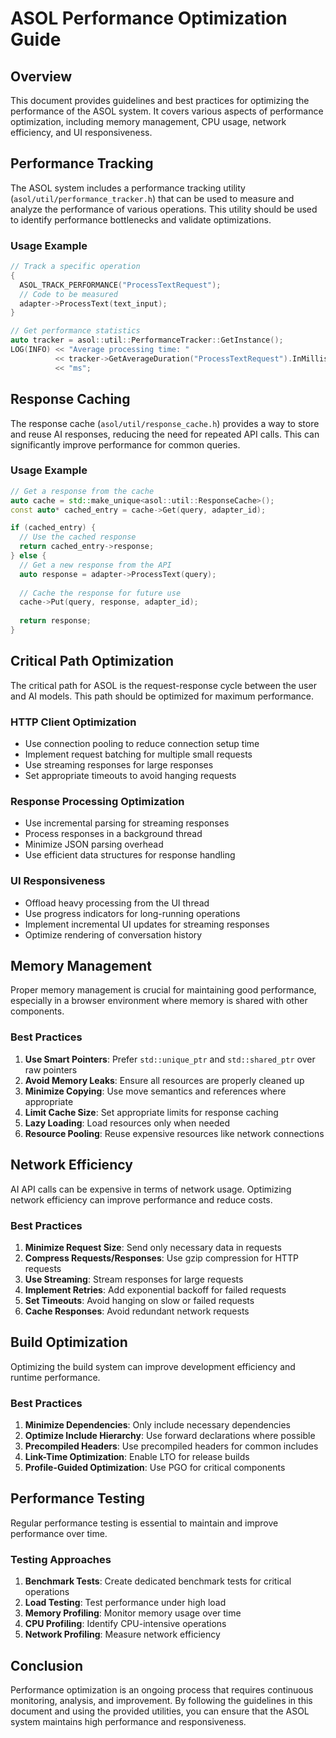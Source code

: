 # ASOL Performance Optimization Guide

## Overview

This document provides guidelines and best practices for optimizing the performance of the ASOL system. It covers various aspects of performance optimization, including memory management, CPU usage, network efficiency, and UI responsiveness.

## Performance Tracking

The ASOL system includes a performance tracking utility (`asol/util/performance_tracker.h`) that can be used to measure and analyze the performance of various operations. This utility should be used to identify performance bottlenecks and validate optimizations.

### Usage Example

```cpp
// Track a specific operation
{
  ASOL_TRACK_PERFORMANCE("ProcessTextRequest");
  // Code to be measured
  adapter->ProcessText(text_input);
}

// Get performance statistics
auto tracker = asol::util::PerformanceTracker::GetInstance();
LOG(INFO) << "Average processing time: " 
          << tracker->GetAverageDuration("ProcessTextRequest").InMilliseconds() 
          << "ms";
```

## Response Caching

The response cache (`asol/util/response_cache.h`) provides a way to store and reuse AI responses, reducing the need for repeated API calls. This can significantly improve performance for common queries.

### Usage Example

```cpp
// Get a response from the cache
auto cache = std::make_unique<asol::util::ResponseCache>();
const auto* cached_entry = cache->Get(query, adapter_id);

if (cached_entry) {
  // Use the cached response
  return cached_entry->response;
} else {
  // Get a new response from the API
  auto response = adapter->ProcessText(query);
  
  // Cache the response for future use
  cache->Put(query, response, adapter_id);
  
  return response;
}
```

## Critical Path Optimization

The critical path for ASOL is the request-response cycle between the user and AI models. This path should be optimized for maximum performance.

### HTTP Client Optimization

- Use connection pooling to reduce connection setup time
- Implement request batching for multiple small requests
- Use streaming responses for large responses
- Set appropriate timeouts to avoid hanging requests

### Response Processing Optimization

- Use incremental parsing for streaming responses
- Process responses in a background thread
- Minimize JSON parsing overhead
- Use efficient data structures for response handling

### UI Responsiveness

- Offload heavy processing from the UI thread
- Use progress indicators for long-running operations
- Implement incremental UI updates for streaming responses
- Optimize rendering of conversation history

## Memory Management

Proper memory management is crucial for maintaining good performance, especially in a browser environment where memory is shared with other components.

### Best Practices

1. **Use Smart Pointers**: Prefer `std::unique_ptr` and `std::shared_ptr` over raw pointers
2. **Avoid Memory Leaks**: Ensure all resources are properly cleaned up
3. **Minimize Copying**: Use move semantics and references where appropriate
4. **Limit Cache Size**: Set appropriate limits for response caching
5. **Lazy Loading**: Load resources only when needed
6. **Resource Pooling**: Reuse expensive resources like network connections

## Network Efficiency

AI API calls can be expensive in terms of network usage. Optimizing network efficiency can improve performance and reduce costs.

### Best Practices

1. **Minimize Request Size**: Send only necessary data in requests
2. **Compress Requests/Responses**: Use gzip compression for HTTP requests
3. **Use Streaming**: Stream responses for large requests
4. **Implement Retries**: Add exponential backoff for failed requests
5. **Set Timeouts**: Avoid hanging on slow or failed requests
6. **Cache Responses**: Avoid redundant network requests

## Build Optimization

Optimizing the build system can improve development efficiency and runtime performance.

### Best Practices

1. **Minimize Dependencies**: Only include necessary dependencies
2. **Optimize Include Hierarchy**: Use forward declarations where possible
3. **Precompiled Headers**: Use precompiled headers for common includes
4. **Link-Time Optimization**: Enable LTO for release builds
5. **Profile-Guided Optimization**: Use PGO for critical components

## Performance Testing

Regular performance testing is essential to maintain and improve performance over time.

### Testing Approaches

1. **Benchmark Tests**: Create dedicated benchmark tests for critical operations
2. **Load Testing**: Test performance under high load
3. **Memory Profiling**: Monitor memory usage over time
4. **CPU Profiling**: Identify CPU-intensive operations
5. **Network Profiling**: Measure network efficiency

## Conclusion

Performance optimization is an ongoing process that requires continuous monitoring, analysis, and improvement. By following the guidelines in this document and using the provided utilities, you can ensure that the ASOL system maintains high performance and responsiveness.